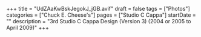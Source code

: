 +++
title = "UdZAaKwBskJegokJ_jGB.avif"
draft = false
tags = ["Photos"]
categories = ["Chuck E. Cheese's"]
pages = ["Studio C Cappa"]
startDate = ""
description = "3rd Studio C Cappa Design (Version 3) (2004 or 2005 to April 2009)"
+++

